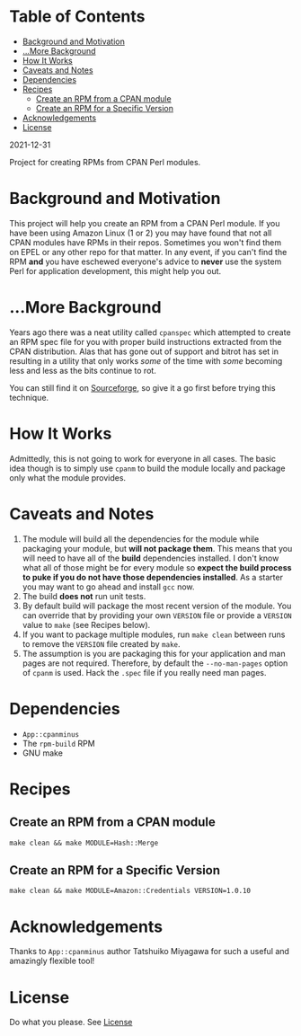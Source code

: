 # Table of Contents

* [Background and Motivation](#background-and-motivation)
* [...More Background](#...more-background)
* [How It Works](#how-it-works)
* [Caveats and Notes](#caveats-and-notes)
* [Dependencies](#dependencies)
* [Recipes](#recipes)
  * [Create an RPM from a CPAN module](#create-an-rpm-from-a-cpan-module)
  * [Create an RPM for a Specific Version](#create-an-rpm-for-a-specific-version)
* [Acknowledgements](#acknowledgements)
* [License](#license)

2021-12-31

Project for creating RPMs from CPAN Perl modules.

# Background and Motivation

This project will help you create an RPM from a CPAN Perl module. If
you have been using Amazon Linux (1 or 2) you may have found that not
all CPAN modules have RPMs in their repos. Sometimes you won't find
them on EPEL or any other repo for that matter.  In any event, if you
can't find the RPM __and__ you have eschewed everyone's advice to
__never__ use the system Perl for application development, this might
help you out.

# ...More Background

Years ago there was a neat utility called `cpanspec` which attempted
to create an RPM spec file for you with proper build instructions
extracted from the CPAN distribution. Alas that has gone out of
support and bitrot has set in resulting in a utility that only works
*some* of the time with *some* becoming less and less as the bits
continue to rot.

You can still find it on [Sourceforge](cpanspec.sourceforge.net), so
give it a go first before trying this technique.

# How It Works

Admittedly, this is not going to work for everyone in all cases.  The
basic idea though is to simply use `cpanm` to build the module locally
and package only what the module provides.

# Caveats and Notes

1. The module will build all the dependencies for the module while
   packaging your module, but __will not package them__. This means that
   you will need to have all of the __build__ dependencies
   installed. I don't know what all of those might be for every module
   so __expect the build process to puke if you do not have those
   dependencies installed__. As a starter you may want to go ahead and
   install `gcc` now.
1. The build __does not__ run unit tests.
1. By default build will package the most recent version of the
   module. You can override that by providing your own `VERSION` file
   or provide a `VERSION` value to `make` (see Recipes below).
1. If you want to package multiple modules, run `make clean` between
   runs to remove the `VERSION` file created by `make`.
1. The assumption is you are packaging this for your application and
   man pages are not required. Therefore, by default the
   `--no-man-pages` option of `cpanm` is used. Hack the `.spec` file
   if you really need man pages.

# Dependencies

* `App::cpanminus`
* The `rpm-build` RPM
* GNU make

# Recipes

## Create an RPM from a CPAN module

```
make clean && make MODULE=Hash::Merge
```

## Create an RPM for a Specific Version

```
make clean && make MODULE=Amazon::Credentials VERSION=1.0.10
```

# Acknowledgements

Thanks to `App::cpanminus` author Tatshuiko Miyagawa for such a useful
and amazingly flexible tool!

# License

Do what you please. See [License](License)

